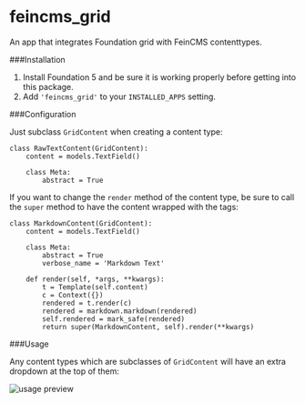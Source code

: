 # feincms_grid
An app that integrates Foundation grid with FeinCMS contenttypes.

###Installation

1. Install Foundation 5 and be sure it is working properly before getting into this package.
2. Add `'feincms_grid'` to your `INSTALLED_APPS` setting.

###Configuration

Just subclass `GridContent` when creating a content type:

    class RawTextContent(GridContent):
        content = models.TextField()

        class Meta:
            abstract = True
            
If you want to change the `render` method of the content type, be sure to call the `super` method to have the content wrapped with the tags:

    class MarkdownContent(GridContent):
        content = models.TextField()

        class Meta:
            abstract = True
            verbose_name = 'Markdown Text'

        def render(self, *args, **kwargs):
            t = Template(self.content)
            c = Context({})
            rendered = t.render(c)
            rendered = markdown.markdown(rendered)
            self.rendered = mark_safe(rendered)
            return super(MarkdownContent, self).render(**kwargs)

###Usage

Any content types which are subclasses of `GridContent` will have an extra dropdown at the top of them:

![usage preview](https://raw.github.com/username/projectname/feincms_grid.png)
